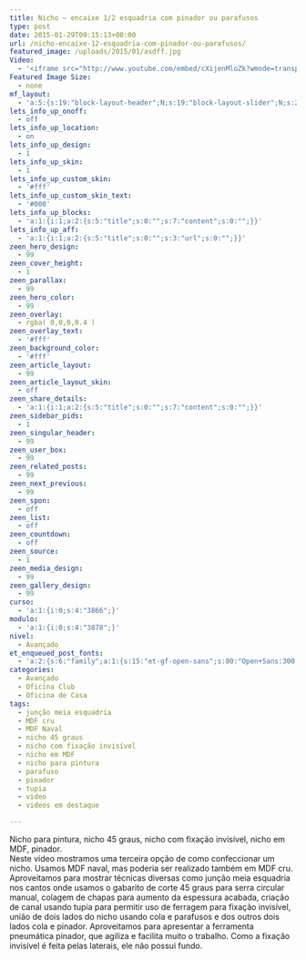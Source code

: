 ```yaml
---
title: Nicho – encaixe 1/2 esquadria com pinador ou parafusos
type: post
date: 2015-01-29T09:15:13+00:00
url: /nicho-encaixe-12-esquadria-com-pinador-ou-parafusos/
featured_image: /uploads/2015/01/asdff.jpg
Video:
  - '<iframe src="http://www.youtube.com/embed/cXijenMloZk?wmode=transparent" frameborder="0" width="620" height="380"></iframe>'
Featured Image Size:
  - none
mf_layout:
  - 'a:5:{s:19:"block-layout-header";N;s:19:"block-layout-slider";N;s:22:"block-layout-structure";s:10:"full-width";s:25:"block-layout-left_sidebar";s:12:"blog-sidebar";s:26:"block-layout-right_sidebar";s:12:"blog-sidebar";}'
lets_info_up_onoff:
  - off
lets_info_up_location:
  - on
lets_info_up_design:
  - 1
lets_info_up_skin:
  - 1
lets_info_up_custom_skin:
  - '#fff'
lets_info_up_custom_skin_text:
  - '#000'
lets_info_up_blocks:
  - 'a:1:{i:1;a:2:{s:5:"title";s:0:"";s:7:"content";s:0:"";}}'
lets_info_up_aff:
  - 'a:1:{i:1;a:2:{s:5:"title";s:0:"";s:3:"url";s:0:"";}}'
zeen_hero_design:
  - 99
zeen_cover_height:
  - 1
zeen_parallax:
  - 99
zeen_hero_color:
  - 99
zeen_overlay:
  - rgba( 0,0,0,0.4 )
zeen_overlay_text:
  - '#fff'
zeen_background_color:
  - '#fff'
zeen_article_layout:
  - 99
zeen_article_layout_skin:
  - off
zeen_share_details:
  - 'a:1:{i:1;a:2:{s:5:"title";s:0:"";s:7:"content";s:0:"";}}'
zeen_sidebar_pids:
  - 1
zeen_singular_header:
  - 99
zeen_user_box:
  - 99
zeen_related_posts:
  - 99
zeen_next_previous:
  - 99
zeen_spon:
  - off
zeen_list:
  - off
zeen_countdown:
  - off
zeen_source:
  - 1
zeen_media_design:
  - 99
zeen_gallery_design:
  - 99
curso:
  - 'a:1:{i:0;s:4:"3866";}'
modulo:
  - 'a:1:{i:0;s:4:"3878";}'
nivel:
  - Avançado
et_enqueued_post_fonts:
  - 'a:2:{s:6:"family";a:1:{s:15:"et-gf-open-sans";s:80:"Open+Sans:300,300italic,regular,italic,600,600italic,700,700italic,800,800italic";}s:6:"subset";a:2:{i:0;s:5:"latin";i:1;s:9:"latin-ext";}}'
categories:
  - Avançado
  - Oficina Club
  - Oficina de Casa
tags:
  - junção meia esquadria
  - MDF cru
  - MDF Naval
  - nicho 45 graus
  - nicho com fixação invisível
  - nicho em MDF
  - nicho para pintura
  - parafuso
  - pinador
  - tupia
  - video
  - videos em destaque

---
```

Nicho para pintura, nicho 45 graus, nicho com fixação invisível, nicho em MDF, pinador.  
Neste vídeo mostramos uma terceira opção de como confeccionar um nicho. Usamos MDF naval, mas poderia ser realizado também em MDF cru. Aproveitamos para mostrar técnicas diversas como junção meia esquadria nos cantos onde usamos o gabarito de corte 45 graus para serra circular manual, colagem de chapas para aumento da espessura acabada, criação de canal usando tupia para permitir uso de ferragem para fixação invisível, união de dois lados do nicho usando cola e parafusos e dos outros dois lados cola e pinador. Aproveitamos para apresentar a ferramenta pneumática pinador, que agiliza e facilita muito o trabalho. Como a fixação invisível é feita pelas laterais, ele não possui fundo.